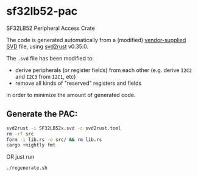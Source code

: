 # sf32lb52-pac
SF32LB52 Peripheral Access Crate

The code is generated automatically from a (modified) [vendor-supplied SVD](https://raw.githubusercontent.com/OpenSiFli/SiFli-SDK/refs/heads/main/tools/svd_external/SF32LB52X/SF32LB52x.svd) file, using [svd2rust](https://docs.rs/svd2rust) v0.35.0.

The `.svd` file has been modified to:
- derive peripherals (or register fields) from each other (e.g. derive `I2C2` and `I2C3` from `I2C1`, etc)
- remove all kinds of "reserved" registers and fields

in order to minimize the amount of generated code.

## Generate the PAC:

```sh
svd2rust -i SF32LB52x.svd -c svd2rust.toml
rm -rf src
form -i lib.rs -o src/ && rm lib.rs
cargo +nightly fmt
```
OR just run

```sh
./regenerate.sh
```